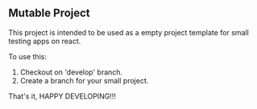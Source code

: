 
## Mutable Project

This project is intended to be used as a empty project template for small testing apps on react.

To use this:

1. Checkout on 'develop' branch.
2. Create a branch for your small project.

That's it, HAPPY DEVELOPING!!!
